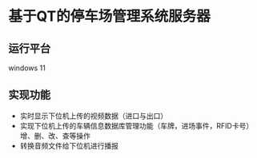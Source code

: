 # 基于QT的停车场管理系统服务器
## 运行平台
windows 11

## 实现功能
- 实时显示下位机上传的视频数据（进口与出口）
- 实现下位机上传的车辆信息数据库管理功能（车牌，进场事件，RFID卡号）增、删、改、查等操作
- 转换音频文件给下位机进行播报
